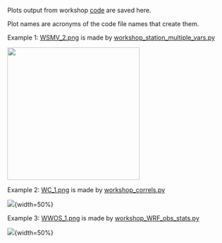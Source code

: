 Plots output from workshop [code](https://github.com/ellendyer/python_workshop/tree/main/code) are saved here.

Plot names are acronyms of the code file names that create them.

Example 1: [WSMV_2.png](https://github.com/ellendyer/python_workshop/blob/main/plots/WSMV_2.png) is made by [workshop_station_multiple_vars.py](https://github.com/ellendyer/python_workshop/blob/main/code/workshop_station_multiple_vars.py)

<img src="https://github.com/ellendyer/python_workshop/blob/main/plots/WSMV_2.png" width="300" />

Example 2: [WC_1.png](https://github.com/ellendyer/python_workshop/blob/main/plots/WC_1.png) is made by [workshop_correls.py](https://github.com/ellendyer/python_workshop/blob/main/code/workshop_correls.py)

![](https://github.com/ellendyer/python_workshop/blob/main/plots/WC_1.png){width=50%}

Example 3: [WWOS_1.png](https://github.com/ellendyer/python_workshop/blob/main/plots/WWOS_1.png) is made by [workshop_WRF_obs_stats.py](https://github.com/ellendyer/python_workshop/blob/main/code/workshop_WRF_obs_stats.py)

![](https://github.com/ellendyer/python_workshop/blob/main/plots/WWOS_1.png){width=50%}

